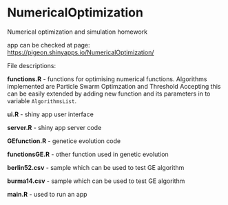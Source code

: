 # NumericalOptimization
Numerical optimization and simulation homework

app can be checked at page:
https://pigeon.shinyapps.io/NumericalOptimization/

File descriptions:

**functions.R** - functions for optimising numerical functions. Algorithms implemented are Particle Swarm Optimzation and Threshold Accepting this can be easily extended by adding new function and its parameters in to variable ```AlgorithmsList```.

**ui.R** - shiny app user interface 

**server.R** - shiny app server code

**GEfunction.R** - genetice evolution code

**functionsGE.R** - other function used in genetic evolution

**berlin52.csv** - sample which can be used to test GE algorithm

**burma14.csv** - sample which can be used to test GE algorithm

**main.R** - used to run an app
